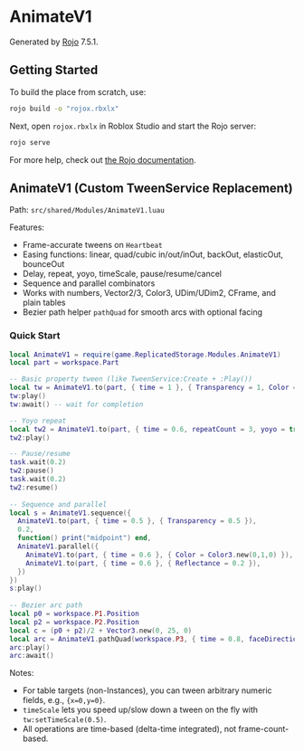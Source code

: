 # AnimateV1
Generated by [Rojo](https://github.com/rojo-rbx/rojo) 7.5.1.

## Getting Started
To build the place from scratch, use:

```bash
rojo build -o "rojox.rbxlx"
```

Next, open `rojox.rbxlx` in Roblox Studio and start the Rojo server:

```bash
rojo serve
```

For more help, check out [the Rojo documentation](https://rojo.space/docs).

## AnimateV1 (Custom TweenService Replacement)

Path: `src/shared/Modules/AnimateV1.luau`

Features:
- Frame-accurate tweens on `Heartbeat`
- Easing functions: linear, quad/cubic in/out/inOut, backOut, elasticOut, bounceOut
- Delay, repeat, yoyo, timeScale, pause/resume/cancel
- Sequence and parallel combinators
- Works with numbers, Vector2/3, Color3, UDim/UDim2, CFrame, and plain tables
- Bezier path helper `pathQuad` for smooth arcs with optional facing

### Quick Start
```lua
local AnimateV1 = require(game.ReplicatedStorage.Modules.AnimateV1)
local part = workspace.Part

-- Basic property tween (like TweenService:Create + :Play())
local tw = AnimateV1.to(part, { time = 1 }, { Transparency = 1, Color = Color3.new(1,0,0) })
tw:play()
tw:await() -- wait for completion

-- Yoyo repeat
local tw2 = AnimateV1.to(part, { time = 0.6, repeatCount = 3, yoyo = true }, { Size = Vector3.new(6,6,6) })
tw2:play()

-- Pause/resume
task.wait(0.2)
tw2:pause()
task.wait(0.2)
tw2:resume()
  
-- Sequence and parallel
local s = AnimateV1.sequence({
  AnimateV1.to(part, { time = 0.5 }, { Transparency = 0.5 }),
  0.2,
  function() print("midpoint") end,
  AnimateV1.parallel({
    AnimateV1.to(part, { time = 0.6 }, { Color = Color3.new(0,1,0) }),
    AnimateV1.to(part, { time = 0.6 }, { Reflectance = 0.2 }),
  })
})
s:play()
  
-- Bezier arc path
local p0 = workspace.P1.Position
local p2 = workspace.P2.Position
local c = (p0 + p2)/2 + Vector3.new(0, 25, 0)
local arc = AnimateV1.pathQuad(workspace.P3, { time = 0.8, faceDirection = true }, p0, c, p2)
arc:play()
arc:await()
```

Notes:
- For table targets (non-Instances), you can tween arbitrary numeric fields, e.g., `{x=0,y=0}`.
- `timeScale` lets you speed up/slow down a tween on the fly with `tw:setTimeScale(0.5)`.
- All operations are time-based (delta-time integrated), not frame-count-based.
